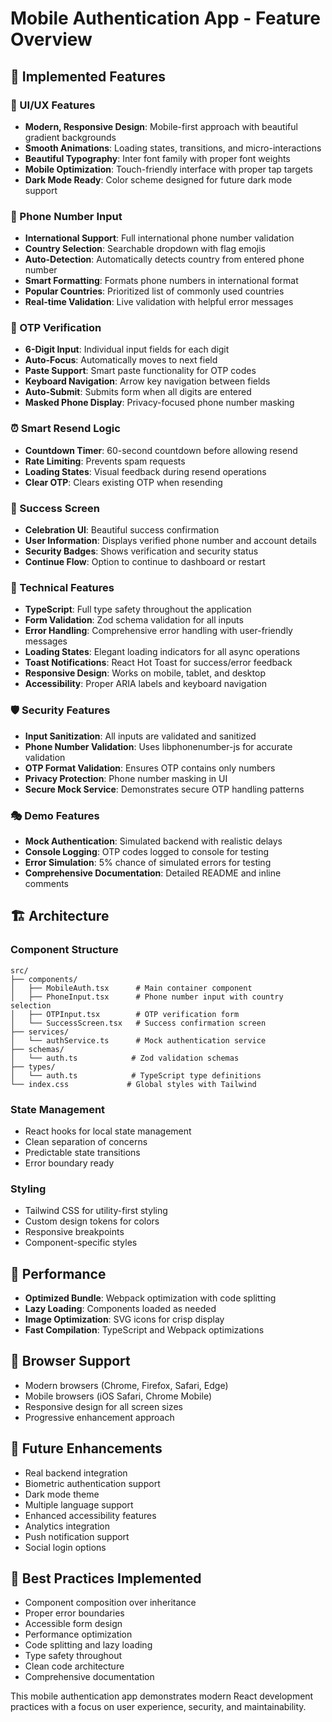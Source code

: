 # Mobile Authentication App - Feature Overview

## 🚀 Implemented Features

### 🎨 UI/UX Features
- **Modern, Responsive Design**: Mobile-first approach with beautiful gradient backgrounds
- **Smooth Animations**: Loading states, transitions, and micro-interactions
- **Beautiful Typography**: Inter font family with proper font weights
- **Mobile Optimization**: Touch-friendly interface with proper tap targets
- **Dark Mode Ready**: Color scheme designed for future dark mode support

### 📱 Phone Number Input
- **International Support**: Full international phone number validation
- **Country Selection**: Searchable dropdown with flag emojis
- **Auto-Detection**: Automatically detects country from entered phone number
- **Smart Formatting**: Formats phone numbers in international format
- **Popular Countries**: Prioritized list of commonly used countries
- **Real-time Validation**: Live validation with helpful error messages

### 🔐 OTP Verification
- **6-Digit Input**: Individual input fields for each digit
- **Auto-Focus**: Automatically moves to next field
- **Paste Support**: Smart paste functionality for OTP codes
- **Keyboard Navigation**: Arrow key navigation between fields
- **Auto-Submit**: Submits form when all digits are entered
- **Masked Phone Display**: Privacy-focused phone number masking

### ⏰ Smart Resend Logic
- **Countdown Timer**: 60-second countdown before allowing resend
- **Rate Limiting**: Prevents spam requests
- **Loading States**: Visual feedback during resend operations
- **Clear OTP**: Clears existing OTP when resending

### 🎉 Success Screen
- **Celebration UI**: Beautiful success confirmation
- **User Information**: Displays verified phone number and account details
- **Security Badges**: Shows verification and security status
- **Continue Flow**: Option to continue to dashboard or restart

### 🔧 Technical Features
- **TypeScript**: Full type safety throughout the application
- **Form Validation**: Zod schema validation for all inputs
- **Error Handling**: Comprehensive error handling with user-friendly messages
- **Loading States**: Elegant loading indicators for all async operations
- **Toast Notifications**: React Hot Toast for success/error feedback
- **Responsive Design**: Works on mobile, tablet, and desktop
- **Accessibility**: Proper ARIA labels and keyboard navigation

### 🛡️ Security Features
- **Input Sanitization**: All inputs are validated and sanitized
- **Phone Number Validation**: Uses libphonenumber-js for accurate validation
- **OTP Format Validation**: Ensures OTP contains only numbers
- **Privacy Protection**: Phone number masking in UI
- **Secure Mock Service**: Demonstrates secure OTP handling patterns

### 🎭 Demo Features
- **Mock Authentication**: Simulated backend with realistic delays
- **Console Logging**: OTP codes logged to console for testing
- **Error Simulation**: 5% chance of simulated errors for testing
- **Comprehensive Documentation**: Detailed README and inline comments

## 🏗️ Architecture

### Component Structure
```
src/
├── components/
│   ├── MobileAuth.tsx      # Main container component
│   ├── PhoneInput.tsx      # Phone number input with country selection
│   ├── OTPInput.tsx        # OTP verification form
│   └── SuccessScreen.tsx   # Success confirmation screen
├── services/
│   └── authService.ts      # Mock authentication service
├── schemas/
│   └── auth.ts            # Zod validation schemas
├── types/
│   └── auth.ts            # TypeScript type definitions
└── index.css             # Global styles with Tailwind
```

### State Management
- React hooks for local state management
- Clean separation of concerns
- Predictable state transitions
- Error boundary ready

### Styling
- Tailwind CSS for utility-first styling
- Custom design tokens for colors
- Responsive breakpoints
- Component-specific styles

## 🚀 Performance
- **Optimized Bundle**: Webpack optimization with code splitting
- **Lazy Loading**: Components loaded as needed
- **Image Optimization**: SVG icons for crisp display
- **Fast Compilation**: TypeScript and Webpack optimizations

## 📱 Browser Support
- Modern browsers (Chrome, Firefox, Safari, Edge)
- Mobile browsers (iOS Safari, Chrome Mobile)
- Responsive design for all screen sizes
- Progressive enhancement approach

## 🔮 Future Enhancements
- Real backend integration
- Biometric authentication support
- Dark mode theme
- Multiple language support
- Enhanced accessibility features
- Analytics integration
- Push notification support
- Social login options

## 🎯 Best Practices Implemented
- Component composition over inheritance
- Proper error boundaries
- Accessible form design
- Performance optimization
- Code splitting and lazy loading
- Type safety throughout
- Clean code architecture
- Comprehensive documentation

This mobile authentication app demonstrates modern React development practices with a focus on user experience, security, and maintainability.
